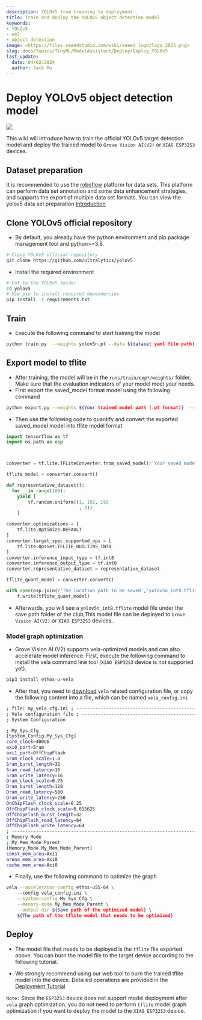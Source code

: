 ```yaml
---
description: YOLOv5 from training to deployment
title: Train and deploy the YOLOv5 object detection model
keywords:
- YOLOv5 
- we2 
- object detection
image: <https://files.seeedstudio.com/wiki/seeed_logo/logo_2023.png>
slug: docs/Topics/TinyML/ModelAssistant/Deploy/Deploy_YOLOv5
last_update:
  date: 04/02/2024
  author: Jack Mu
---
```



# Deploy YOLOv5 object detection model

<div style={{textAlign:'center'}}><img src="https://files.seeedstudio.com/sscma/static/detection_person_yolov5.png" style={{width:600, height:'auto'}}/></div>

This wiki will introduce how to train the official YOLOv5 target detection model and deploy the trained model to `Grove Vision AI(V2)` or `XIAO ESP32S3` devices.

## Dataset preparation

It is recommended to use the [roboflow](https://universe.roboflow.com/) platform for data sets. This platform can perform data set annotation and some data enhancement strategies, and supports the export of multiple data set formats. You can view the yolov5 data set preparation [Introduction](https://docs.ultralytics.com/zh/yolov5/tutorials/train_custom_data/)

## Clone YOLOv5 official repository

- By default, you already have the python environment and pip package management tool and python>=3.8.

```bash
# Clone YOLOv5 official repository
git clone https://github.com/ultralytics/yolov5
```

- Install the required environment

```bash
# Cut to the YOLOv5 folder
cd yolov5
# Use pip to install required dependencies
pip install -r requirements.txt
```

## Train

- Execute the following command to start training the model

```bash
python train.py  --weights yolov5n.pt --data ${dataset yaml file path} --imgsz 192
```

## Export model to tflite

- After training, the model will be in the `runs/train/exp*/weights/` folder. Make sure that the evaluation indicators of your model meet your needs.
- First export the saved_model format model using the following command

```bash
python export.py --weights ${Your trained model path (.pt format)}  --imgsz 192 --include saved_model
```

- Then use the following code to quantify and convert the exported saved_model model into tflite model format

```python
import tensorflow as tf
import os.path as osp



converter = tf.lite.TFLiteConverter.from_saved_model(r'Your saved_model folder path')

tflite_model = converter.convert()

def representative_dataset():
  for _ in range(100):
    yield [
        tf.random.uniform((1, 192, 192
                           , 3))
    ]

converter.optimizations = [
    tf.lite.Optimize.DEFAULT
]
converter.target_spec.supported_ops = [
    tf.lite.OpsSet.TFLITE_BUILTINS_INT8
]
converter.inference_input_type = tf.int8
converter.inference_output_type = tf.int8
converter.representative_dataset = representative_dataset

tflite_quant_model = converter.convert()

with open(osp.join(r'The location path to be saved','yolov5n_int8.tflite'), 'wb') as f:
    f.write(tflite_quant_model)

```

- Afterwards, you will see a `yolov5n_int8.tflite` model file under the save path folder of the club,This model file can be deployed to `Grove Vision AI(V2)` or `XIAO ESP32S3` devices..

### Model graph optimization

- Grove Vision AI (V2) supports vela-optimized models and can also accelerate model inference. First, execute the following command to install the vela command line tool (`XIAO ESP32S3` device is not supported yet).

```bash
pip3 install ethos-u-vela
```

- After that, you need to [download](https://files.seeedstudio.com/sscma/configs/vela_config.ini) `vela` related configuration file, or copy the following content into a file, which can be named `vela_config.ini`

```bash
; file: my_vela_cfg.ini ; ----------------------------------------------------------------------------- 
; Vela configuration file ; ----------------------------------------------------------------------------- 
; System Configuration 

; My_Sys_Cfg 
[System_Config.My_Sys_Cfg] 
core_clock=400e6 
axi0_port=Sram 
axi1_port=OffChipFlash 
Sram_clock_scale=1.0 
Sram_burst_length=32 
Sram_read_latency=16 
Sram_write_latency=16 
Dram_clock_scale=0.75 
Dram_burst_length=128 
Dram_read_latency=500 
Dram_write_latency=250 
OnChipFlash_clock_scale=0.25 
OffChipFlash_clock_scale=0.015625 
OffChipFlash_burst_length=32 
OffChipFlash_read_latency=64 
OffChipFlash_write_latency=64 
; ----------------------------------------------------------------------------- 
; Memory Mode 
; My_Mem_Mode_Parent 
[Memory_Mode.My_Mem_Mode_Parent] 
const_mem_area=Axi1 
arena_mem_area=Axi0 
cache_mem_area=Axi0
```

- Finally, use the following command to optimize the graph

```bash
vela --accelerator-config ethos-u55-64 \ 
    --config vela_config.ini \
    --system-config My_Sys_Cfg \
    --memory-mode My_Mem_Mode_Parent \
    --output-dir ${Save path of the optimized model} \
    ${The path of the tflite model that needs to be optimized}
```

## Deploy

- The model file that needs to be deployed is the `tflite` file exported above. You can burn the model file to the target device according to the following tutorial.

- We strongly recommend using our web tool to burn the trained tflite model into the device. Detailed operations are provided in the [Deployment Tutorial](https://wiki.seeedstudio.com/ModelAssistant_Deploy_Overview/)

`Note:` Since the `ESP32S3` device does not support model deployment after `vela` graph optimization, you do not need to perform `tflite` model graph optimization if you want to deploy the model to the `XIAO ESP32S3` device.
